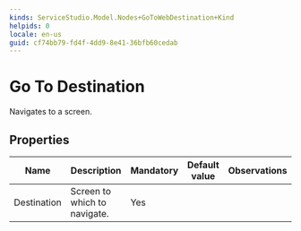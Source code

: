 ```yaml
---
kinds: ServiceStudio.Model.Nodes+GoToWebDestination+Kind
helpids: 0
locale: en-us
guid: cf74bb79-fd4f-4dd9-8e41-36bfb60cedab
---
```


# Go To Destination

Navigates to a screen.  

## Properties

<table markdown="1">
<thead>
<tr>
<th>Name</th>
<th>Description</th>
<th>Mandatory</th>
<th>Default value</th>
<th>Observations</th>
</tr>
</thead>
<tbody>
<tr>
<td title="Destination">Destination</td>
<td>Screen to which to navigate.</td>
<td>Yes</td>
<td></td>
<td></td>
</tr>
</tbody>
</table>

